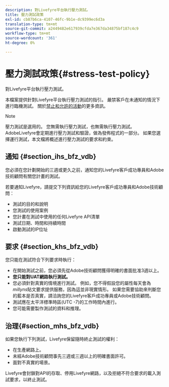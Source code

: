 ```yaml
---
description: 對Livefyre平台執行壓力測試。
title: 壓力測試政策
exl-id: cb87b6ca-4107-46fc-9b1e-dc9399ec6d3a
translation-type: tm+mt
source-git-commit: a2449482e617939cfda7e367da34875bf187c4c9
workflow-type: tm+mt
source-wordcount: '361'
ht-degree: 0%

---
```


# 壓力測試政策{#stress-test-policy}

對Livefyre平台執行壓力測試。

本檔案提供針對Livefyre平台執行壓力測試的指引。 嚴禁客戶在未通知的情況下進行臨機測試。 關於[禁止和允許的活動](#c_stress_test_policy/section_mhs_bfz_vdb)的更多資訊。

>[!NOTE]
>
>壓力測試是選用的。 您無需執行壓力測試，也無需執行壓力測試。 AdobeLivefyre會定期進行壓力測試和驗證，做為發佈程式的一部分。 如果您選擇運行測試，本文檔將概述進行壓力測試的要求和約束。

## 通知 {#section_ihs_bfz_vdb}

您必須在您計劃開始的三週或更久之前，通知您的Livefyre客戶成功專員和Adobe技術顧問有關您計畫的測試。

若要通知Livefyre，請提交下列資訊給您的Livefyre客戶成功專員和Adobe技術顧問：

* 測試的目的和說明
* 您測試的使用案例
* 您計畫在測試中使用的任何Livefyre API清單
* 測試日期、時間和持續時間
* 啟動測試的IP位址

## 要求 {#section_khs_bfz_vdb}

您只能在測試符合下列要求時執行：

* 在開始測試之前，您必須先從Adobe技術顧問獲得明確的書面批准3週以上。
* **您只能對UAT網路執行測試。**
* 您必須針對真實的情境進行測試。 例如，您不得假設您的屬性每天會為&#x200B;*millyns*&#x200B;貼文要求提供服務，因為這並非現實情形。 如果您需要協助來判斷您的藍本是否真實，請洽詢您的Livefyre客戶成功專員或Adobe技術顧問。
* 測試應在太平洋標準時區\(UTC -7\)的工作時間內進行。
* 您可能需要製作測試的資料和推理。

## 治理{#section_mhs_bfz_vdb}

如果您執行下列測試，Livefyre保留隨時終止測試的權利：

* 在生產網路上。
* 未經Adobe技術顧問事先三週或三週以上的明確書面許可。
* 面對不真實的場景。

Livefyre會封鎖對API的存取、停用Livefyre網路，以及拒絕不符合要求的載入測試要求，以終止測試。
